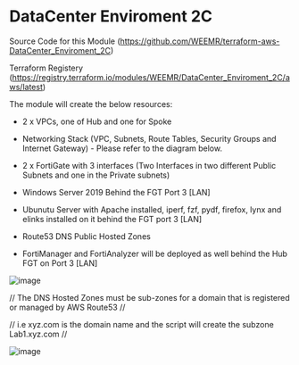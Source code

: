 # DataCenter Enviroment 2C

Source Code for this Module (https://github.com/WEEMR/terraform-aws-DataCenter_Enviroment_2C)

Terraform Registery         (https://registry.terraform.io/modules/WEEMR/DataCenter_Enviroment_2C/aws/latest)

The module will create the below resources:


- 2 x VPCs, one of Hub and one for Spoke
- Networking Stack (VPC, Subnets, Route Tables, Security Groups and Internet Gateway) - Please refer to the diagram below. 
- 2 x FortiGate with 3 interfaces (Two Interfaces in two different Public Subnets and one in the Private subnets)
- Windows Server 2019 Behind the FGT Port 3 [LAN]
- Ubunutu Server with Apache installed, iperf, fzf, pydf, firefox, lynx and elinks installed on it behind the FGT port 3 [LAN]
- Route53 DNS Public Hosted Zones

- FortiManager and FortiAnalyzer will be deployed as well behind the Hub FGT on Port 3 [LAN]


![image](https://user-images.githubusercontent.com/83562796/135917134-e282029b-3fdb-434a-a411-e4f1dfdd9a44.png)


// The DNS Hosted Zones must be sub-zones for a domain that is registered or managed by AWS Route53 //

// i.e xyz.com is the domain name and the script will create the subzone Lab1.xyz.com // 


![image](https://user-images.githubusercontent.com/83562796/135913871-7e4c667a-1271-4492-90ed-17c38b47d64b.png)
